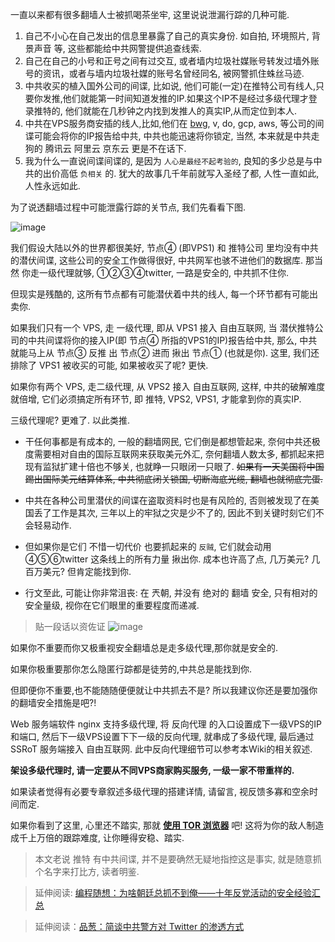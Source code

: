 一直以来都有很多翻墙人士被抓喝茶坐牢, 这里说说泄漏行踪的几种可能.

1. 自己不小心在自己发出的信息里暴露了自己的真实身份. 如自拍, 环境照片, 背景声音 等, 这些都能给中共网警提供追查线索.
2. 自己在自己的小号和正号之间有过交互, 或者墙内垃圾社媒账号转发过墙外账号的资讯，或者与墙内垃圾社媒的账号名曾经同名, 被网警抓住蛛丝马迹.
3. 中共收买的植入国外公司的间谍, 比如说, 他们可能(一定)在推特公司有线人,只要你发推,他们就能第一时间知道发推的IP.如果这个IP不是经过多级代理才登录推特的, 他们就能在几秒钟之内找到发推人的真实IP,从而定位到本人.
4. 中共在VPS服务商安插的线人,比如,他们在 [bwg](https://bandwagonhost.com/aff.php?aff=56619), v, do, gcp, aws, 等公司的间谍可能会将你的IP报告给中共, 中共也能迅速将你锁定, 当然, 本来就是中共走狗的 腾讯云 阿里云 京东云 更是不在话下.
5. 我为什么一直说间谍间谍的, 是因为 `人心是最经不起考验的`, 良知的多少总是与中共的出价高低 `负相关` 的. 犹大的故事几千年前就写入圣经了都, 人性一直如此, 人性永远如此.

为了说透翻墙过程中可能泄露行踪的关节点, 我们先看看下图.

![image](https://user-images.githubusercontent.com/30760636/86506047-0d421980-bdfe-11ea-8490-479a66305b81.png)

我们假设大陆以外的世界都很美好, 节点④ (即VPS1) 和 推特公司 里均没有中共的潜伏间谍, 这些公司的安全工作做得很好, 中共网军也骇不进他们的数据库. 那当然 你走一级代理就够, ①②③④twitter, 一路是安全的, 中共抓不住你.

但现实是残酷的, 这所有节点都有可能潜伏着中共的线人, 每一个环节都有可能出卖你.

如果我们只有一个 VPS, 走 一级代理, 即从 VPS1 接入 自由互联网, 当 潜伏推特公司的中共间谍将你的接入IP(即 节点④ 所指的VPS1的IP)报告给中共, 
那么, 中共就能马上从 节点③ 反推 出 节点② 进而 揪出 节点① (也就是你). 这里, 我们还排除了 VPS1 被收买的可能, 如果被收买了呢? 更快.

如果你有两个 VPS, 走二级代理, 从 VPS2 接入 自由互联网, 这样, 中共的破解难度就倍增, 它们必须搞定所有环节, 即 推特, VPS2, VPS1, 才能拿到你的真实IP.

三级代理呢? 更难了. 以此类推.

- 干任何事都是有成本的, 一般的翻墙网民, 它们倒是都想管起来, 奈何中共还极度需要相对自由的国际互联网来获取美元外汇, 奈何翻墙人数太多, 都抓起来把现有监狱扩建十倍也不够关, 也就睁一只眼闭一只眼了. ~~如果有一天美国将中国踢出国际美元结算体系, 中共彻底闭关锁国, 切断海底光缆, 翻墙也就彻底完蛋.~~

- 中共在各种公司里潜伏的间谍在盗取资料时也是有风险的, 否则被发现了在美国丢了工作是其次, 三年以上的牢狱之灾是少不了的, 因此不到关键时刻它们不会轻易动作.

- 但如果你是它们 不惜一切代价 也要抓起来的 `反贼`, 它们就会动用 ④⑤⑥twitter 这条线上的所有力量 揪出你. 成本也许高了点, 几万美元? 几百万美元? 但肯定能找到你.

- 行文至此, 可能让你非常沮丧: 在 兲朝, 并没有 绝对的 翻墙 安全, 只有相对的安全量级, 视你在它们眼里的重要程度而递减.

> 贴一段话以资佐证
![image](https://user-images.githubusercontent.com/30760636/88615679-050b9000-d0c5-11ea-8a1f-97a299bfa78b.png)

如果你不重要而你又极重视安全翻墙总是走多级代理,那你就是安全的.

如果你极重要那你怎么隐匿行踪都是徒劳的,中共总是能找到你.

但即便你不重要,也不能随随便便就让中共抓去不是? 所以我建议你还是要加强你的翻墙安全措施是吧?!

Web 服务端软件 nginx 支持多级代理, 将 反向代理 的入口设置成下一级VPS的IP和端口, 然后下一级VPS设置下下一级的反向代理, 就串成了多级代理, 最后通过 SSRoT 服务端接入 自由互联网. 此中反向代理细节可以参考本Wiki的相关叙述.

**架设多级代理时, 请一定要从不同VPS商家购买服务, 一级一家不带重样的.**

如果读者觉得有必要专章叙述多级代理的搭建详情, 请留言, 视反馈多寡和空余时间而定.

如果你看到了这里, 心里还不踏实, 那就 **[使用 TOR 浏览器](./使用-TOR-浏览器)** 吧! 这将为你的敌人制造成千上万倍的跟踪难度, 让你睡得安稳、踏实.

> 本文老说 推特 有中共间谍, 并不是要确然无疑地指控这是事实, 就是随意抓个名字来打比方, 读者明鉴.

> 延伸阅读: [编程随想：为啥朝廷总抓不到俺——十年反党活动的安全经验汇总](https://program-think.blogspot.com/2019/01/Security-Guide-for-Political-Activists.html)

> 延伸阅读：[品葱：简谈中共警方对 Twitter 的渗透方式](https://pincong.rocks/article/32032)
